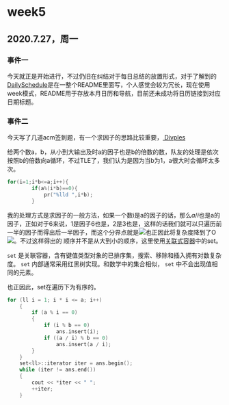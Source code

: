 # week5

## 2020.7.27，周一

### 事件一

今天就正是开始进行，不过仍旧在纠结对于每日总结的放置形式，对于了解到的[DailySchedule](https://github.com/nlxxh/DailySchedule)是在一整个README里面写，个人感觉会较为冗长，现在使用week模式，README用于存放本月日历和导航，目前还未成功将日历链接到对应日期标题。

### 事件二

今天写了几道acm签到题，有一个求因子的思路比较重要，[ Divples](https://codeforces.com/gym/102302/problem/B)

给两个数a，b，从小到大输出及时a的因子也是b的倍数的数，队友的处理是依次按照b的倍数向a循环，不过TLE了，我们认为是因为当b为1，a很大时会循环太多次。

```c++
for(i=1;i*b<=a;i++){
		if(a%(i*b)==0){
			pr("%lld ",i*b);
		}
```
我的处理方式是求因子的一般方法，如果一个数i是a的因子的话，那么$a/i$也是a的因子，正如对于6来说，1是因子6也是，2是3也是，这样的话我们就可以只遍历前一半的因子而得出后一半因子，而这个分界点就是![](http://latex.codecogs.com/gif.latex?\sqrt{a})也正因此将复杂度降到了O![](http://latex.codecogs.com/gif.latex?(\sqrt{a}))。不过这样得出的 顺序并不是从大到小的顺序，这里使用[关联式容器](https://oi-wiki.org/lang/csl/associative-container/)中的set。

`set` 是关联容器，含有键值类型对象的已排序集，搜索、移除和插入拥有对数复杂度。 `set` 内部通常采用红黑树实现。和数学中的集合相似， `set` 中不会出现值相同的元素。

也正因此，set在遍历下为有序的。

```c++
for (ll i = 1; i * i <= a; i++)
    {
        if (a % i == 0)
        {
            if (i % b == 0)
                ans.insert(i);
            if ((a / i) % b == 0)
                ans.insert(a / i);
        }
    }
    set<ll>::iterator iter = ans.begin();
    while (iter != ans.end())
    {
        cout << *iter << " ";
        ++iter;
    }
```

